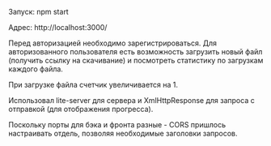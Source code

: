 Запуск: npm start

Адрес: http://localhost:3000/

Перед авторизацией необходимо зарегистрироваться.
Для авторизованного пользователя есть возможность загрузить новый файл (получить ссылку на скачивание) и посмотреть статистику по загрузкам каждого файла.

При загрузке файла счетчик увеличивается на 1.

Использовал lite-server для сервера и XmlHttpResponse для запроса с отправкой (для отображения прогресса).

Поскольку порты для бэка и фронта разные - CORS пришлось настраивать отдель, позволяя необходимые заголовки запросов.